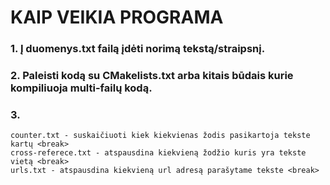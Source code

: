 # KAIP VEIKIA PROGRAMA #
### 1. Į duomenys.txt failą įdėti norimą tekstą/straipsnį. ###
### 2. Paleisti kodą su CMakelists.txt arba kitais būdais kurie kompiliuoja multi-failų kodą. ###
### 3. <break> 
```
counter.txt - suskaičiuoti kiek kiekvienas žodis pasikartoja tekste kartų <break>
cross-referece.txt - atspausdina kiekvieną žodžio kuris yra tekste vietą <break>
urls.txt - atspausdina kiekvieną url adresą parašytame tekste <break>
```

